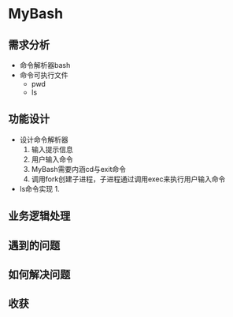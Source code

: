 # MyBash

## 需求分析

- 命令解析器bash
- 命令可执行文件
  - pwd
  - ls

## 功能设计

- 设计命令解析器
  1. 输入提示信息
  2. 用户输入命令
  3. MyBash需要内涵cd与exit命令
  4. 调用fork创建子进程，子进程通过调用exec来执行用户输入命令
- ls命令实现
  1. 

## 业务逻辑处理

## 遇到的问题

## 如何解决问题

## 收获